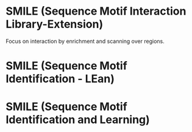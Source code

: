 # SMILE (Sequence Motif Interaction Library-Extension)

Focus on interaction by enrichment and scanning over regions.

# SMILE (Sequence Motif Identification - LEan)

# SMILE (Sequence Motif Identification and Learning)
